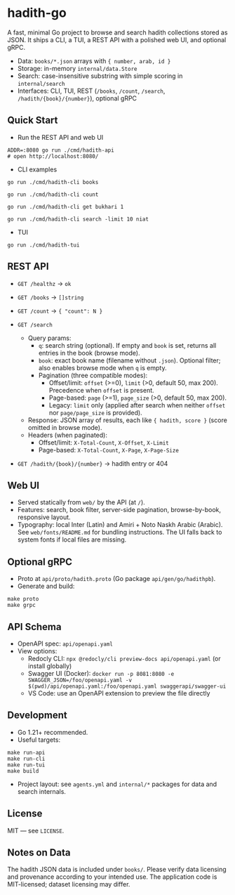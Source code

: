 # hadith-go

A fast, minimal Go project to browse and search hadith collections stored as JSON. It ships a CLI, a TUI, a REST API with a polished web UI, and optional gRPC.

- Data: `books/*.json` arrays with `{ number, arab, id }`
- Storage: in-memory `internal/data.Store`
- Search: case-insensitive substring with simple scoring in `internal/search`
- Interfaces: CLI, TUI, REST (`/books`, `/count`, `/search`, `/hadith/{book}/{number}`), optional gRPC

## Quick Start

- Run the REST API and web UI

```
ADDR=:8080 go run ./cmd/hadith-api
# open http://localhost:8080/
```

- CLI examples

```
go run ./cmd/hadith-cli books

go run ./cmd/hadith-cli count

go run ./cmd/hadith-cli get bukhari 1

go run ./cmd/hadith-cli search -limit 10 niat
```

- TUI

```
go run ./cmd/hadith-tui
```

## REST API

- `GET /healthz` → `ok`
- `GET /books` → `[]string`
- `GET /count` → `{ "count": N }`
- `GET /search`
  - Query params:
    - `q`: search string (optional). If empty and `book` is set, returns all entries in the book (browse mode).
    - `book`: exact book name (filename without `.json`). Optional filter; also enables browse mode when `q` is empty.
    - Pagination (three compatible modes):
      - Offset/limit: `offset` (>=0), `limit` (>0, default 50, max 200). Precedence when `offset` is present.
      - Page-based: `page` (>=1), `page_size` (>0, default 50, max 200).
      - Legacy: `limit` only (applied after search when neither `offset` nor `page/page_size` is provided).
  - Response: JSON array of results, each like `{ hadith, score }` (score omitted in browse mode).
  - Headers (when paginated):
    - Offset/limit: `X-Total-Count`, `X-Offset`, `X-Limit`
    - Page-based: `X-Total-Count`, `X-Page`, `X-Page-Size`

- `GET /hadith/{book}/{number}` → hadith entry or 404

## Web UI

- Served statically from `web/` by the API (at `/`).
- Features: search, book filter, server-side pagination, browse-by-book, responsive layout.
- Typography: local Inter (Latin) and Amiri + Noto Naskh Arabic (Arabic). See `web/fonts/README.md` for bundling instructions. The UI falls back to system fonts if local files are missing.

## Optional gRPC

- Proto at `api/proto/hadith.proto` (Go package `api/gen/go/hadithpb`).
- Generate and build:

```
make proto
make grpc
```

## API Schema

- OpenAPI spec: `api/openapi.yaml`
- View options:
  - Redocly CLI: `npx @redocly/cli preview-docs api/openapi.yaml` (or install globally)
  - Swagger UI (Docker): `docker run -p 8081:8080 -e SWAGGER_JSON=/foo/openapi.yaml -v $(pwd)/api/openapi.yaml:/foo/openapi.yaml swaggerapi/swagger-ui`
  - VS Code: use an OpenAPI extension to preview the file directly

## Development

- Go 1.21+ recommended.
- Useful targets:

```
make run-api
make run-cli
make run-tui
make build
```

- Project layout: see `agents.yml` and `internal/*` packages for data and search internals.

## License

MIT — see `LICENSE`.

## Notes on Data

The hadith JSON data is included under `books/`. Please verify data licensing and provenance according to your intended use. The application code is MIT-licensed; dataset licensing may differ.
